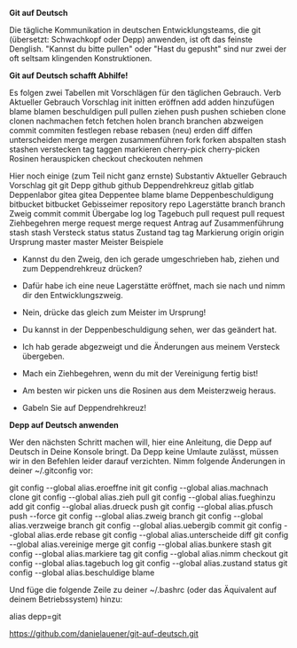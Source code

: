 **Git auf Deutsch**

Die tägliche Kommunikation in deutschen Entwicklungsteams, die git (übersetzt: Schwachkopf oder Depp) anwenden, ist oft das feinste Denglish. "Kannst du bitte pullen" oder "Hast du gepusht" sind nur zwei der oft seltsam klingenden Konstruktionen.

**Git auf Deutsch schafft Abhilfe!**





Es folgen zwei Tabellen mit Vorschlägen für den täglichen Gebrauch.
Verb 	Aktueller Gebrauch 	Vorschlag
init 	initten 	eröffnen
add 	adden 	hinzufügen
blame 	blamen 	beschuldigen
pull 	pullen 	ziehen
push 	pushen 	schieben
clone 	clonen 	nachmachen
fetch 	fetchen 	holen
branch 	branchen 	abzweigen
commit 	commiten 	festlegen
rebase 	rebasen 	(neu) erden
diff 	diffen 	unterscheiden
merge 	mergen 	zusammenführen
fork 	forken 	abspalten
stash 	stashen 	verstecken
tag 	taggen 	markieren
cherry-pick 	cherry-picken 	Rosinen herauspicken
checkout 	checkouten 	nehmen

Hier noch einige (zum Teil nicht ganz ernste)
Substantiv 	Aktueller Gebrauch 	Vorschlag
git 	git 	Depp
github 	github 	Deppendrehkreuz
gitlab 	gitlab 	Deppenlabor
gitea 	gitea 	Deppentee
blame 	blame 	Deppenbeschuldigung
bitbucket 	bitbucket 	Gebisseimer
repository 	repo 	Lagerstätte
branch 	branch 	Zweig
commit 	commit 	Übergabe
log 	log 	Tagebuch
pull request 	pull request 	Ziehbegehren
merge request 	merge request 	Antrag auf Zusammenführung
stash 	stash 	Versteck
status 	status 	Zustand
tag 	tag 	Markierung
origin 	origin 	Ursprung
master 	master 	Meister
Beispiele

- Kannst du den Zweig, den ich gerade umgeschrieben hab, ziehen und zum Deppendrehkreuz drücken?

- Dafür habe ich eine neue Lagerstätte eröffnet, mach sie nach und nimm dir den Entwicklungszweig.

- Nein, drücke das gleich zum Meister im Ursprung!

- Du kannst in der Deppenbeschuldigung sehen, wer das geändert hat.

- Ich hab gerade abgezweigt und die Änderungen aus meinem Versteck übergeben.

- Mach ein Ziehbegehren, wenn du mit der Vereinigung fertig bist!

- Am besten wir picken uns die Rosinen aus dem Meisterzweig heraus.

- Gabeln Sie auf Deppendrehkreuz!

**Depp auf Deutsch anwenden**

Wer den nächsten Schritt machen will, hier eine Anleitung, die Depp auf Deutsch in Deine Konsole bringt. Da Depp keine Umlaute zulässt, müssen wir in den Befehlen leider darauf verzichten. Nimm folgende Änderungen in deiner ~/.gitconfig vor:

git config --global alias.eroeffne init
git config --global alias.machnach clone
git config --global alias.zieh pull
git config --global alias.fueghinzu add
git config --global alias.drueck push
git config --global alias.pfusch push --force
git config --global alias.zweig branch
git config --global alias.verzweige branch
git config --global alias.uebergib commit
git config --global alias.erde rebase
git config --global alias.unterscheide diff
git config --global alias.vereinige merge
git config --global alias.bunkere stash
git config --global alias.markiere tag
git config --global alias.nimm checkout
git config --global alias.tagebuch log
git config --global alias.zustand status
git config --global alias.beschuldige blame

Und füge die folgende Zeile zu deiner ~/.bashrc (oder das Äquivalent auf deinem Betriebssystem) hinzu:

alias depp=git

https://github.com/danielauener/git-auf-deutsch.git